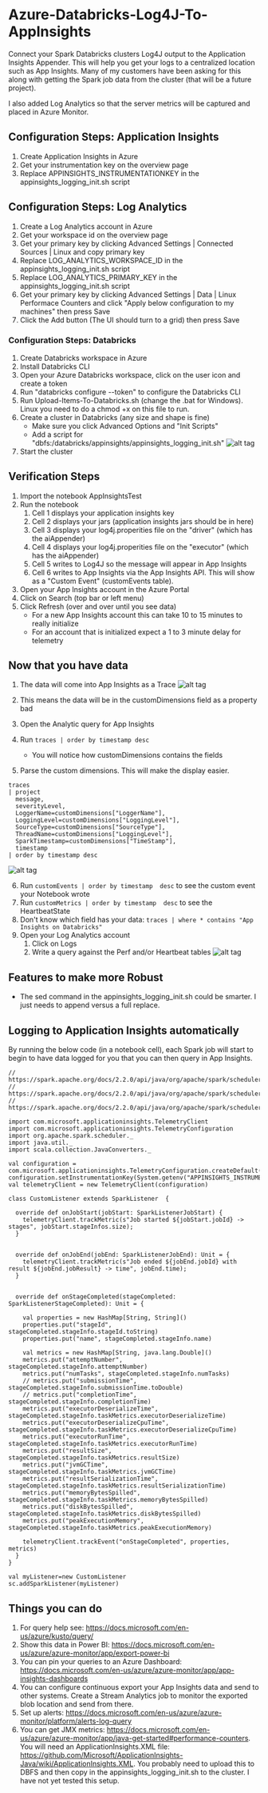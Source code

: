 # Azure-Databricks-Log4J-To-AppInsights
Connect your Spark Databricks clusters Log4J output to the Application Insights Appender.  This will help you get your logs to a centralized location such as App Insights.  Many of my customers have been asking for this along with getting the Spark job data from the cluster (that will be a future project).

I also added Log Analytics so that the server metrics will be captured and placed in Azure Monitor.

## Configuration Steps: Application Insights
1. Create Application Insights in Azure 
2. Get your instrumentation key on the overview page
2. Replace APPINSIGHTS_INSTRUMENTATIONKEY in the appinsights_logging_init.sh script

## Configuration Steps: Log Analytics
1. Create a Log Analytics account in Azure
2. Get your workspace id on the overview page
3. Get your primary key by clicking Advanced Settings | Connected Sources | Linux and copy primary key
4. Replace LOG_ANALYTICS_WORKSPACE_ID in the appinsights_logging_init.sh script
5. Replace LOG_ANALYTICS_PRIMARY_KEY in the appinsights_logging_init.sh script
6. Get your primary key by clicking Advanced Settings | Data | Linux Performace Counters and click "Apply below configuration to my machines" then press Save
7. Click the Add button (The UI should turn to a grid) then press Save

### Configuration Steps: Databricks
1. Create Databricks workspace in Azure
2. Install Databricks CLI
3. Open your Azure Databricks workspace, click on the user icon and create a token
4. Run "databricks configure --token" to configure the Databricks CLI
5. Run Upload-Items-To-Databricks.sh (change the .bat for Windows).  Linux you need to do a chmod +x on this file to run.
6. Create a cluster in Databricks (any size and shape is fine)
    - Make sure you click Advanced Options and "Init Scripts"
    - Add a script for "dbfs:/databricks/appinsights/appinsights_logging_init.sh"
    ![alt tag](https://raw.githubusercontent.com/AdamPaternostro/Azure-Databricks-Log4J-To-AppInsights/master/images/databrickscluster.png)
7. Start the cluster    

## Verification Steps
1. Import the notebook AppInsightsTest
2. Run the notebook
    1. Cell 1 displays your application insights key
    2. Cell 2 displays your jars (application insights jars should be in here)
    3. Cell 3 displays your log4j.properities file on the "driver" (which has the aiAppender)
    4. Cell 4 displays your log4j.properities file on the "executor" (which has the aiAppender)
    5. Cell 5 writes to Log4J so the message will appear in App Insights
    6. Cell 6 writes to App Insights via the App Insights API.  This will show as a "Custom Event" (customEvents table).
3. Open your App Insights account in the Azure Portal
4. Click on Search (top bar or left menu)
5. Click Refresh (over and over until you see data)
    - For a new App Insights account this can take 10 to 15 minutes to really initialize
    - For an account that is initialized expect a 1 to 3 minute delay for telemetry

## Now that you have data
1. The data will come into App Insights as a Trace
![alt tag](https://raw.githubusercontent.com/AdamPaternostro/Azure-Databricks-Log4J-To-AppInsights/master/images/dimensiondata.png)

2. This means the data will be in the customDimensions field as a property bad
3. Open the Analytic query for App Insights
4. Run ``` traces | order by timestamp desc ```
   - You will notice how customDimensions contains the fields 
5. Parse the custom dimensions.  This will make the display easier.
```
traces 
| project 
  message,
  severityLevel,
  LoggerName=customDimensions["LoggerName"], 
  LoggingLevel=customDimensions["LoggingLevel"],
  SourceType=customDimensions["SourceType"],
  ThreadName=customDimensions["LoggingLevel"],
  SparkTimestamp=customDimensions["TimeStamp"],
  timestamp 
| order by timestamp desc
```

![alt tag](https://raw.githubusercontent.com/AdamPaternostro/Azure-Databricks-Log4J-To-AppInsights/master/images/formatteddata.png)

6. Run ``` customEvents | order by timestamp  desc ``` to see the custom event your Notebook wrote
7. Run ``` customMetrics | order by timestamp  desc ``` to see the HeartbeatState
8. Don't know which field has your data: ``` traces | where * contains "App Insights on Databricks"    ```
9. Open your Log Analytics account
   1. Click on Logs
   2. Write a query against the Perf and/or Heartbeat tables
   ![alt tag](https://raw.githubusercontent.com/AdamPaternostro/Azure-Databricks-Log4J-To-AppInsights/master/images/perfdata.png)

## Features to make more Robust
- The sed command in the appinsights_logging_init.sh could be smarter.  I just needs to append versus a full replace.

## Logging to Application Insights automatically
By running the below code (in a notebook cell), each Spark job will start to begin to have data logged for you that you can then query in App Insights.
```
// https://spark.apache.org/docs/2.2.0/api/java/org/apache/spark/scheduler/SparkListenerJobStart.html
// https://spark.apache.org/docs/2.2.0/api/java/org/apache/spark/scheduler/SparkListenerJobEnd.html
// https://spark.apache.org/docs/2.2.0/api/java/org/apache/spark/scheduler/SparkListenerStageCompleted.html

import com.microsoft.applicationinsights.TelemetryClient
import com.microsoft.applicationinsights.TelemetryConfiguration
import org.apache.spark.scheduler._
import java.util._
import scala.collection.JavaConverters._

val configuration = com.microsoft.applicationinsights.TelemetryConfiguration.createDefault()
configuration.setInstrumentationKey(System.getenv("APPINSIGHTS_INSTRUMENTATIONKEY"))
val telemetryClient = new TelemetryClient(configuration)

class CustomListener extends SparkListener  {
  
  override def onJobStart(jobStart: SparkListenerJobStart) {
    telemetryClient.trackMetric(s"Job started ${jobStart.jobId} -> stages", jobStart.stageInfos.size);
  }
  
  
  override def onJobEnd(jobEnd: SparkListenerJobEnd): Unit = {
    telemetryClient.trackMetric(s"Job ended ${jobEnd.jobId} with result ${jobEnd.jobResult} -> time", jobEnd.time);
  }
  
  
  override def onStageCompleted(stageCompleted: SparkListenerStageCompleted): Unit = { 

    val properties = new HashMap[String, String]()
    properties.put("stageId", stageCompleted.stageInfo.stageId.toString)
    properties.put("name", stageCompleted.stageInfo.name)

    val metrics = new HashMap[String, java.lang.Double]()
    metrics.put("attemptNumber", stageCompleted.stageInfo.attemptNumber)
    metrics.put("numTasks", stageCompleted.stageInfo.numTasks)
    // metrics.put("submissionTime", stageCompleted.stageInfo.submissionTime.toDouble)
    // metrics.put("completionTime", stageCompleted.stageInfo.completionTime)
    metrics.put("executorDeserializeTime", stageCompleted.stageInfo.taskMetrics.executorDeserializeTime)
    metrics.put("executorDeserializeCpuTime", stageCompleted.stageInfo.taskMetrics.executorDeserializeCpuTime)
    metrics.put("executorRunTime", stageCompleted.stageInfo.taskMetrics.executorRunTime)
    metrics.put("resultSize", stageCompleted.stageInfo.taskMetrics.resultSize)
    metrics.put("jvmGCTime", stageCompleted.stageInfo.taskMetrics.jvmGCTime)
    metrics.put("resultSerializationTime", stageCompleted.stageInfo.taskMetrics.resultSerializationTime)
    metrics.put("memoryBytesSpilled", stageCompleted.stageInfo.taskMetrics.memoryBytesSpilled)
    metrics.put("diskBytesSpilled", stageCompleted.stageInfo.taskMetrics.diskBytesSpilled)
    metrics.put("peakExecutionMemory", stageCompleted.stageInfo.taskMetrics.peakExecutionMemory)
    
    telemetryClient.trackEvent("onStageCompleted", properties, metrics)
  }
}

val myListener=new CustomListener
sc.addSparkListener(myListener)
```

## Things you can do
1. For query help see: https://docs.microsoft.com/en-us/azure/kusto/query/
2. Show this data in Power BI: https://docs.microsoft.com/en-us/azure/azure-monitor/app/export-power-bi
3. You can pin your queries to an Azure Dashboard: https://docs.microsoft.com/en-us/azure/azure-monitor/app/app-insights-dashboards
4. You can configure continuous export your App Insights data and send to other systems. Create a Stream Analytics job to monitor the exported blob location and send from there.
5. Set up alerts: https://docs.microsoft.com/en-us/azure/azure-monitor/platform/alerts-log-query
6. You can get JMX metrics: https://docs.microsoft.com/en-us/azure/azure-monitor/app/java-get-started#performance-counters.  You will need an ApplicationInsights.XML file: https://github.com/Microsoft/ApplicationInsights-Java/wiki/ApplicationInsights.XML.  You probably need to upload this to DBFS and then copy in the appinsights_logging_init.sh to the cluster.  I have not yet tested this setup.
